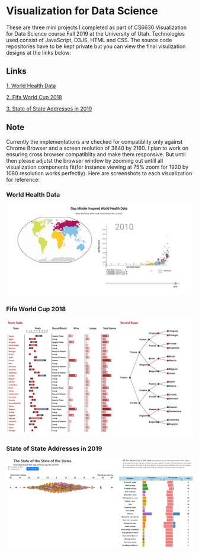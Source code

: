 # Visualization for Data Science

These are three mini projects I completed as part of CS6630 Visualization for Data Science course Fall 2019 at the University of Utah. Technologies used consist of JavaScript, D3JS, HTML and CSS. The source code repositories have to be kept private but you can view the final visulization designs at the links below:
 
## Links

[1. World Health Data](https://rohit200792.github.io/gap-minder-visualization/)

[2. Fifa World Cup 2018](https://rohit200792.github.io/fifa-wc-2018/)

[3. State of State Addresses in 2019](https://rohit200792.github.io/vis-state-of-states/)

## Note
Currently the implementations are checked for compatiblity only against Chrome Browser and a screen reolution of 3840 by 2160. I plan to work on ensuring cross browser compatiblity and make them responsive. But until then please adjutst the browser window by zooming out untill all visualization components fit(for instance viewing at 75% zoom for 1920 by 1080 resolution works perfectly). Here are screenshots to each visualization for reference:

### World Health Data

![World Health Data](images/WHD.png)

### Fifa World Cup 2018

![Fifa WC 2018](images/FWC2018.png)

### State of State Addresses in 2019

![State of State Addresses in 2019](images/SOSA.png)


